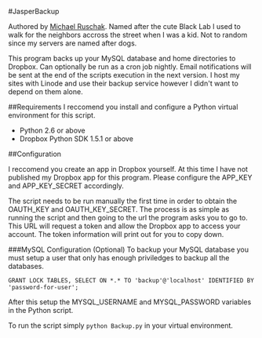 #JasperBackup

Authored by [Michael Ruschak](http://www.mikeruschak.com/). Named after the cute Black Lab I used to walk for the neighbors accross the street when I was a kid. Not to random since my servers are named after dogs.

This program backs up your MySQL database and home directories to Dropbox. Can optionally be run as a cron job nightly. Email notifications will be sent at the end of the scripts execution in the next version. I host my sites with Linode and use their backup service however I didn't want to depend on them alone.

##Requirements
I reccomend you install and configure a Python virtual environment for this script.

- Python 2.6 or above
- Dropbox Python SDK 1.5.1 or above

##Configuration

I reccomend you create an app in Dropbox yourself. At this time I have not published my Dropbox app for this program. Please configure the APP_KEY and APP_KEY_SECRET accordingly.

The script needs to be run manually the first time in order to obtain the OAUTH_KEY and OAUTH_KEY_SECRET. The process is as simple as running the script and then going to the url the program asks you to go to. This URL will request a token and allow the Dropbox app to access your account. The token information will print out for you to copy down.

###MySQL Configuration (Optional)
To backup your MySQL database you must setup a user that only has enough priviledges to backup all the databases.

`GRANT LOCK TABLES, SELECT ON *.* TO 'backup'@'localhost' IDENTIFIED BY 'password-for-user';`

After this setup the MYSQL_USERNAME and MYSQL_PASSWORD variables in the Python script.

To run the script simply `python Backup.py` in your virtual environment.